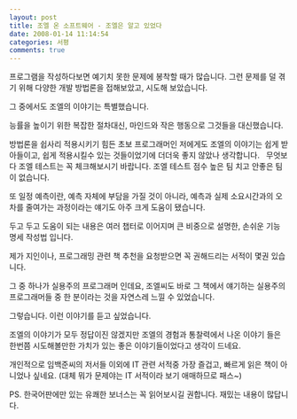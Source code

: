 ```yaml
---
layout: post
title: 조엘 온 소프트웨어 - 조엘은 알고 있었다
date: 2008-01-14 11:14:54
categories: 서평
comments: true
---
```

프로그램을 작성하다보면 예기치 못한 문제에 봉착할 때가 많습니다. 그런 문제를 덜 겪기 위해 다양한 개발 방법론을 접해보았고, 시도해 보았습니다.

그 중에서도 조엘의 이야기는 특별했습니다.

능률을 높이기 위한 복잡한 절차대신, 마인드와 작은 행동으로 그것들을 대신했습니다. 

방법론을 쉽사리 적용시키기 힘든 초보 프로그래머인 저에게도 조엘의 이야기는 쉽게 받아들이고, 쉽게 적용시킬수 있는 것들이었기에 더더욱 좋지 않았나 생각합니다.
 
무엇보다 조엘 테스트는 꼭 체크해보시기 바랍니다. 조엘 테스트 점수 높은 팀 치고 안좋은 팀이 없습니다.


또 일정 예측이란, 예측 자체에 부담을 가질 것이 아니라, 예측과 실제 소요시간과의 오차를 줄여가는 과정이라는 얘기도 아주 크게 도움이 됐습니다.

두고 두고 도움이 되는 내용은 여러 챕터로 이어지며 큰 비중으로 설명한, 손쉬운 기능 명세 작성법 입니다.


제가 지인이나, 프로그래밍 관련 책 추천을 요청받으면 꼭 권해드리는 서적이 몇권 있습니다.

그 중 하나가 실용주의 프로그래머 인데요, 조엘씨도 바로 그 책에서 얘기하는 실용주의 프로그래머들 중 한 분이라는 것을 자연스레 느낄 수 있었습니다.


그렇습니다. 이런 이야기를 듣고 싶었습니다.

조엘의 이야기가 모두 정답이진 않겠지만 조엘의 경험과 통찰력에서 나온 이야기 들은 한번쯤 시도해볼만한 가치가 있는 좋은 이야기들이었다고 생각이 드네요.

개인적으로 임백준씨의 저서들 이외에 IT 관련 서적중 가장 즐겁고, 빠르게 읽은 책이 아니었나 싶네요. (대체 뭐가 문제야는 IT 서적이라 보기 애매하므로 패스~)

PS. 한국어판에만 있는 유쾌한 보너스는 꼭 읽어보시길 권합니다. 재밌는 내용이 많답니다.
